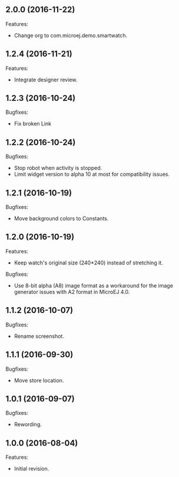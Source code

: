 ## 2.0.0 (2016-11-22)
Features:
  - Change org to com.microej.demo.smartwatch.

## 1.2.4 (2016-11-21)
Features:
  - Integrate designer review.

## 1.2.3 (2016-10-24)
Bugfixes:
  - Fix broken Link
  
## 1.2.2 (2016-10-24)
Bugfixes:
  - Stop robot when activity is stopped.
  - Limit widget version to alpha 10 at most for compatibility issues.
  
## 1.2.1 (2016-10-19)
Bugfixes:
  - Move background colors to Constants.

## 1.2.0 (2016-10-19)
Features:
  - Keep watch's original size (240*240) instead of stretching it.
  
Bugfixes:
  - Use 8-bit alpha (A8) image format as a workaround for the image generator issues with A2 format in MicroEJ 4.0.
  
## 1.1.2 (2016-10-07)
Bugfixes:
  - Rename screenshot.
  
## 1.1.1 (2016-09-30)
Bugfixes:
  - Move store location.
  
## 1.0.1 (2016-09-07)
Bugfixes:
  - Rewording.

## 1.0.0 (2016-08-04)
Features:
  - Initial revision.
